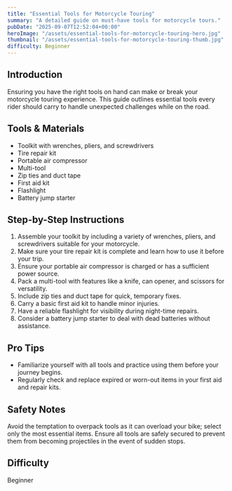 ```yaml
---
title: "Essential Tools for Motorcycle Touring"
summary: "A detailed guide on must-have tools for motorcycle tours."
pubDate: "2025-09-07T12:52:04+00:00"
heroImage: "/assets/essential-tools-for-motorcycle-touring-hero.jpg"
thumbnail: "/assets/essential-tools-for-motorcycle-touring-thumb.jpg"
difficulty: Beginner
---
```


<h2>Introduction</h2>
<p>Ensuring you have the right tools on hand can make or break your motorcycle touring experience. This guide outlines essential tools every rider should carry to handle unexpected challenges while on the road.</p>
<h2>Tools & Materials</h2>
<ul>
  <li>Toolkit with wrenches, pliers, and screwdrivers</li>
  <li>Tire repair kit</li>
  <li>Portable air compressor</li>
  <li>Multi-tool</li>
  <li>Zip ties and duct tape</li>
  <li>First aid kit</li>
  <li>Flashlight</li>
  <li>Battery jump starter</li>
</ul>
<h2>Step-by-Step Instructions</h2>
<ol>
  <li>Assemble your toolkit by including a variety of wrenches, pliers, and screwdrivers suitable for your motorcycle.</li>
  <li>Make sure your tire repair kit is complete and learn how to use it before your trip.</li>
  <li>Ensure your portable air compressor is charged or has a sufficient power source.</li>
  <li>Pack a multi-tool with features like a knife, can opener, and scissors for versatility.</li>
  <li>Include zip ties and duct tape for quick, temporary fixes.</li>
  <li>Carry a basic first aid kit to handle minor injuries.</li>
  <li>Have a reliable flashlight for visibility during night-time repairs.</li>
  <li>Consider a battery jump starter to deal with dead batteries without assistance.</li>
</ol>
<h2>Pro Tips</h2>
<ul>
  <li>Familiarize yourself with all tools and practice using them before your journey begins.</li>
  <li>Regularly check and replace expired or worn-out items in your first aid and repair kits.</li>
</ul>
<h2>Safety Notes</h2>
<p>Avoid the temptation to overpack tools as it can overload your bike; select only the most essential items. Ensure all tools are safely secured to prevent them from becoming projectiles in the event of sudden stops.</p>
<h2>Difficulty</h2>
<p>Beginner</p>